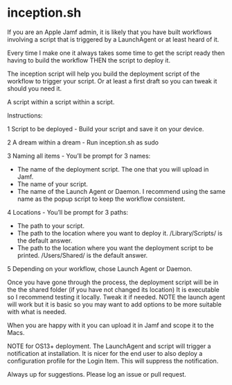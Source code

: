 # inception.sh

If you are an Apple Jamf admin, it is likely that you have built workflows involving a script that is triggered by a LaunchAgent or at least heard of it.

Every time I make one it always takes some time to get the script ready then having to build the workflow THEN the script to deploy it.

The inception script will help you build the deployment script of the workflow to trigger your script. Or at least a first draft so you can tweak it should you need it.

A script within a script within a script.

Instructions:

1 Script to be deployed - Build your script and save it on your device.

2 A dream within a dream - Run inception.sh as sudo

3 Naming all items - You’ll be prompt for 3 names: 
- The name of the deployment script. The one that you will upload in Jamf.
- The name of your script.
- The name of the Launch Agent or Daemon. I recommend using the same name as the popup script to keep the workflow consistent.

4 Locations - You’ll be prompt for 3 paths:
- The path to your script.
- The path to the location where you want to deploy it. /Library/Scripts/ is the default answer.
- The path to the location where you want the deployment script to be printed. /Users/Shared/ is the default answer.

5 Depending on your workflow, chose Launch Agent or Daemon.

Once you have gone through the process, the deployment script will be in the the shared folder (if you have not changed its location) 
It is executable so I recommend testing it locally. Tweak it if needed. 
NOTE the launch agent will work but it is basic so you may want to add options to be more suitable with what is needed.

When you are happy with it you can upload it in Jamf and scope it to the Macs.

NOTE for OS13+ deployment. The LaunchAgent and script will trigger a notification at installation.
It is nicer for the end user to also deploy a configuration profile for the Login Item. 
This will suppress the notification.

Always up for suggestions. Please log an issue or pull request.
